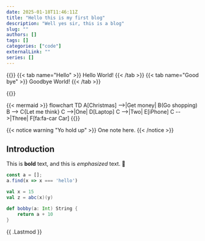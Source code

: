```yaml
--- 
date: 2025-01-18T11:46:11Z
title: "Hello this is my first blog"
description: "Well yes sir, this is a blog"
slug: ""
authors: []
tags: []
categories: ["code"]
externalLink: ""
series: []
---
```


{{<tabgroup>}}
{{< tab name="Hello" >}} Hello World! {{< /tab >}}
{{< tab name="Good bye" >}} Goodbye World! {{< /tab >}}

{{</tabgroup>}}


{{< mermaid >}}
flowchart TD
    A[Christmas] -->|Get money| B(Go shopping)
    B --> C{Let me think}
    C -->|One| D[Laptop]
    C -->|Two| E[iPhone]
    C -->|Three| F[fa:fa-car Car]
{{</mermaid>}}


{{< notice warning "Yo hold up" >}}
One note here.
{{< /notice >}}

## Introduction

This is **bold** text, and this is *emphasized* text. :wave:

```ts
const a = [];
a.find(x => x === 'hello')
```


```scala
val x = 15
val z = abc(x)(y)

def bobby(a: Int) String {
    return a + 10
}
```


{{ .Lastmod }}